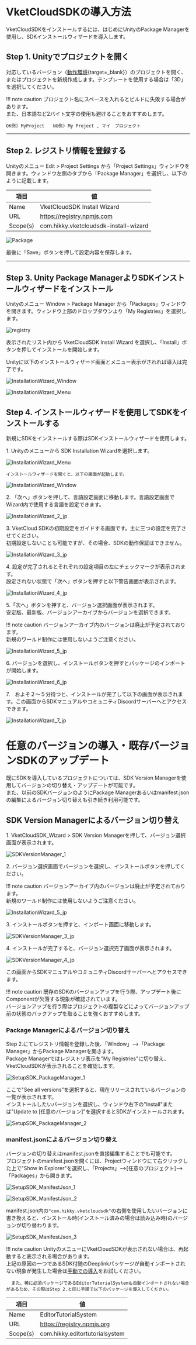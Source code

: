 
# VketCloudSDKの導入方法

VketCloudSDKをインストールするには、はじめにUnityのPackage Managerを使用し、SDKインストールウィザードを導入します。  

## Step 1. Unityでプロジェクトを開く  
対応しているバージョン（[動作環境](OperatingEnvironment.md){target=_blank}）のプロジェクトを開く、またはプロジェクトを新規作成します。テンプレートを使用する場合は「3D」を選択してください。      

!!! note caution
    プロジェクト名にスペースを入れるとビルドに失敗する場合があります。<br>
    また、日本語など2バイト文字の使用も避けることをおすすめします。

    OK例) MyProject　　NG例) My Project , マイ　プロジェクト

---

## Step 2. レジストリ情報を登録する  
Unityのメニュー Edit > Project Settings から「Project Settings」ウィンドウを開きます。ウィンドウ左側のタブから「Package Manager」を選択し、以下のように記載します。  
  
|  項目  |  値  |
| ---- | ---- |
| Name | VketCloudSDK Install Wizard |
| URL | https://registry.npmjs.com |
| Scope(s) | com.hikky.vketcloudsdk-install-wizard |  

   ![Package](img/package.jpg)

  最後に「Save」ボタンを押して設定内容を保存します。

---

## Step 3. Unity Package ManagerよりSDKインストールウィザードをインストール
Unityのメニュー Window > Package Manager から「Packages」ウィンドウを開きます。ウィンドウ上部のドロップダウンより「My Registries」を選択します。

   ![registry](img/registry.jpg)

表示されたリスト内から VketCloudSDK Install Wizard を選択し、「Install」ボタンを押してインストールを開始します。<br>

Unityに以下のインストールウィザード画面とメニュー表示がされれば導入は完了です。

![InstallationWizard_Window](img/InstallationWizard_Window.jpg)

![InstallationWizard_Menu](img/InstallationWizard_Menu.jpg)

## Step 4. インストールウィザードを使用してSDKをインストールする

新規にSDKをインストールする際はSDKインストールウィザードを使用します。

1\. Unityのメニューから SDK Installation Wizardを選択します。

![InstallationWizard_Menu](img/InstallationWizard_Menu.jpg)

    インストールウィザードを開くと、以下の画面が起動します。

![InstallationWizard_Window](img/InstallationWizard_Window.jpg)

2\. 「次へ」ボタンを押して、言語設定画面に移動します。言語設定画面でWizard内で使用する言語を設定できます。

![InstallationWizard_2_jp](img/InstallationWizard_2_jp.jpg)

3\. VketCloud SDKの初期設定をガイドする画面です。主に三つの設定を完了させてください。<br>初期設定しないことも可能ですが、その場合、SDKの動作保証はできません。

![InstallationWizard_3_jp](img/InstallationWizard_3_jp.jpg)

4\. 設定が完了されるとそれぞれの設定項目の左にチェックマークが表示されます。<br>設定されない状態で「次へ」ボタンを押すと以下警告画面が表示されます。

![InstallationWizard_4_jp](img/InstallationWizard_4_jp.jpg)

5\.「次へ」ボタンを押すと、バージョン選択画面が表示されます。<br>安定版、最新版、バージョンアーカイブからバージョンを選択できます。

!!! note caution
    バージョンアーカイブ内のバージョンは廃止が予定されております。<br>新規のワールド制作には使用しないようご注意ください。

![InstallationWizard_5_jp](img/InstallationWizard_5_jp.jpg)

6\. バージョンを選択し、インストールボタンを押すとパッケージのインポートが開始します。

![InstallationWizard_6_jp](img/InstallationWizard_6_jp.jpg)

7\.　およそ２～５分待つと、インストールが完了して以下の画面が表示されます。この画面からSDKマニュアルやコミュニティDiscordサーバーへとアクセスできます。

![InstallationWizard_7_jp](img/InstallationWizard_7_jp.jpg)

# 任意のバージョンの導入・既存バージョンSDKのアップデート

既にSDKを導入しているプロジェクトについては、SDK Version Managerを使用してバージョンの切り替え・アップデートが可能です。<br>
また、以前のSDKバージョンのようにPackage Managerあるいはmanifest.jsonの編集によるバージョン切り替えも引き続き利用可能です。

## SDK Version Managerによるバージョン切り替え

1\. VketCloudSDK_Wizard > SDK Version Managerを押して、バージョン選択画面が表示されます。

![SDKVersionManager_1](img/SDKVersionManager_1.jpg)

2\. バージョン選択画面でバージョンを選択し、インストールボタンを押してください。

!!! note caution
    バージョンアーカイブ内のバージョンは廃止が予定されております。<br>新規のワールド制作には使用しないようご注意ください。

![InstallationWizard_5_jp](img/InstallationWizard_5_jp.jpg)

3\. インストールボタンを押すと、インポート画面に移動します。

![SDKVersionManager_3_jp](img/SDKVersionManager_3_jp.jpg)

4\. インストールが完了すると、バージョン選択完了画面が表示されます。

![SDKVersionManager_4_jp](img/SDKVersionManager_4_jp.jpg)

この画面からSDKマニュアルやコミュニティDiscordサーバーへとアクセスできます。

!!! note caution
      既存のSDKのバージョンアップを行う際、アップデート後にComponentが欠落する現象が確認されています。<br>
      バージョンアップを行う際はプロジェクトの複製などによってバージョンアップ前の状態のバックアップを取ることを強くおすすめします。

### Package Managerによるバージョン切り替え

Step 2.にてレジストリ情報を登録した後、「Window」-->「Package Manager」からPackage Managerを開きます。<br>
Package Managerではレジストリ表示を"My Registries"に切り替え、VketCloudSDKが表示されることを確認します。<br>

![SetupSDK_PackageManager_1](./img/SetupSDK_PackageManager_1.jpg)

ここで"See all versions"を選択すると、現在リリースされているバージョンの一覧が表示されます。<br>
インストールしたいバージョンを選択し、ウィンドウ右下の"Install"または"Update to [任意のバージョン]"を選択するとSDKがインストールされます。

![SetupSDK_PackageManager_2](./img/SetupSDK_PackageManager_2.jpg)

### manifest.jsonによるバージョン切り替え

バージョンの切り替えはmanifest.jsonを直接編集することでも可能です。<br>
プロジェクトのmanifest.jsonを開くには、Projectウィンドウにて右クリックした上で"Show in Explorer"を選択し、「Projects」-->[任意のプロジェクト]-->「Packages」から開きます。

![SetupSDK_ManifestJson_1](./img/SetupSDK_ManifestJson_1.jpg)

![SetupSDK_ManifestJson_2](./img/SetupSDK_ManifestJson_2.jpg)

manifest.json内の`"com.hikky.vketcloudsdk"`の右側を使用したいバージョンに書き換えると、インストール時(インストール済みの場合は読み込み時)のバージョンが切り替わります。

![SetupSDK_ManifestJson_3](./img/SetupSDK_ManifestJson_3.jpg)


!!! note caution
      UnityのメニューにVketCloudSDKが表示されない場合は、再起動すると表示される場合があります。<br>
      上記の原因の一つであるSDK付随のDeeplinkパッケージが自動インポートされない現象が発生した場合は[手動での導入](../troubleshooting/InstallingDeeplink.md)をお試しください。
      
      また、稀に必須パッケージであるEditorTutorialSystemも自動インポートされない場合があるため、その際はStep 2.と同じ手順で以下のパッケージを導入してください。

|  項目  |  値  |
| ---- | ---- |
|  Name  |  EditorTutorialSystem  |
|  URL  |  https://registry.npmjs.org  |
|  Scope(s)  |  com.hikky.editortutorialsystem  |  